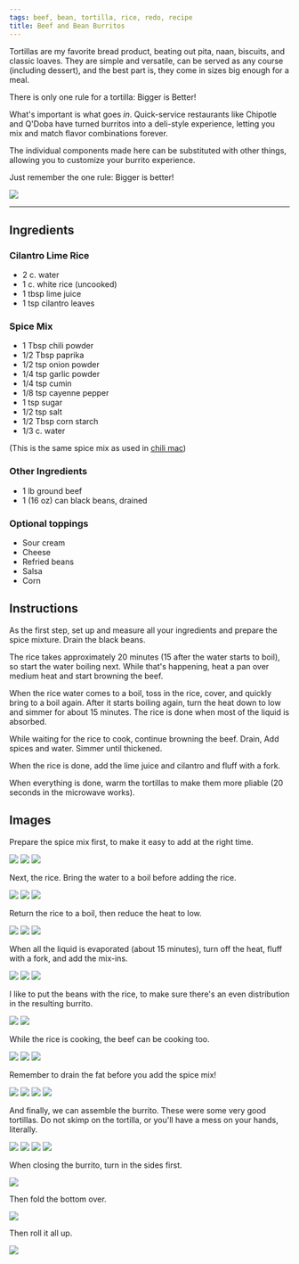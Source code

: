 ```yaml
---
tags: beef, bean, tortilla, rice, redo, recipe
title: Beef and Bean Burritos
---
```

Tortillas are my favorite bread product, beating out pita, naan, biscuits, and
classic loaves. They are simple and versatile, can be served as any course
(including dessert), and the best part is, they come in sizes big enough for a
meal.

There is only one rule for a tortilla: Bigger is Better!

What's important is what goes _in_. Quick-service restaurants like Chipotle and
Q'Doba have turned burritos into a deli-style experience, letting you mix and
match flavor combinations forever.

The individual components made here can be substituted with other things,
allowing you to customize your burrito experience.

Just remember the one rule: Bigger is better!

![](glamour-shot.jpg)

---

## Ingredients

### Cilantro Lime Rice

* 2 c. water
* 1 c. white rice (uncooked)
* 1 tbsp lime juice
* 1 tsp cilantro leaves

### Spice Mix

* 1 Tbsp chili powder
* 1/2 Tbsp paprika
* 1/2 tsp onion powder
* 1/4 tsp garlic powder
* 1/4 tsp cumin
* 1/8 tsp cayenne pepper
* 1 tsp sugar
* 1/2 tsp salt
* 1/2 Tbsp corn starch
* 1/3 c. water

(This is the same spice mix as used in [chili mac](/blog/2015/02/15/chili-mac))

### Other Ingredients

* 1 lb ground beef
* 1 (16 oz) can black beans, drained

### Optional toppings

* Sour cream
* Cheese
* Refried beans
* Salsa
* Corn

## Instructions

As the first step, set up and measure all your ingredients and prepare the
spice mixture. Drain the black beans.

The rice takes approximately 20 minutes (15 after the water starts to boil), so
start the water boiling next. While that's happening, heat a pan over medium
heat and start browning the beef.

When the rice water comes to a boil, toss in the rice, cover, and quickly bring
to a boil again. After it starts boiling again, turn the heat down to low and
simmer for about 15 minutes. The rice is done when most of the liquid is
absorbed.

While waiting for the rice to cook, continue browning the beef. Drain, Add
spices and water. Simmer until thickened.

When the rice is done, add the lime juice and cilantro and fluff with a fork.

When everything is done, warm the tortillas to make them more pliable (20
seconds in the microwave works).

## Images

Prepare the spice mix first, to make it easy to add at the right time.

![](making-the-spice-mix-1.jpg)
![](making-the-spice-mix-2.jpg)
![](making-the-spice-mix-3.jpg)

Next, the rice. Bring the water to a boil before adding the rice.

![](making-the-rice-1.jpg)
![](making-the-rice-2.jpg)
![](making-the-rice-3.jpg)

Return the rice to a boil, then reduce the heat to low.

![](making-the-rice-4.jpg)
![](making-the-rice-5.jpg)
![](making-the-rice-6.jpg)

When all the liquid is evaporated (about 15 minutes), turn off the heat, fluff
with a fork, and add the mix-ins.

![](making-the-rice-7.jpg)
![](making-the-rice-8.jpg)
![](making-the-rice-9.jpg)

I like to put the beans with the rice, to make sure there's an even distribution
in the resulting burrito.

![](making-the-rice-10.jpg)
![](making-the-rice-11.jpg)

While the rice is cooking, the beef can be cooking too.

![](making-the-beef-1.jpg)
![](making-the-beef-2.jpg)
![](making-the-beef-3.jpg)

Remember to drain the fat before you add the spice mix!

![](making-the-beef-4.jpg)
![](making-the-beef-5.jpg)
![](making-the-beef-6.jpg)
![](making-the-beef-7.jpg)

And finally, we can assemble the burrito. These were some very good tortillas. Do
not skimp on the tortilla, or you'll have a mess on your hands, literally.

![](putting-it-together-1.jpg)
![](putting-it-together-2.jpg)
![](putting-it-together-3.jpg)
![](putting-it-together-4.jpg)

When closing the burrito, turn in the sides first.

![](putting-it-together-5.jpg)

Then fold the bottom over.

![](putting-it-together-6.jpg)

Then roll it all up.

![](putting-it-together-7.jpg)

